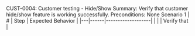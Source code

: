 CUST-0004: Customer testing - Hide/Show
Summary: Verify that customer hide/show feature is working successfully.
Preconditions: None
Scenario 1
 | \# | Step | Expected Behavior | 
 |---|------|-------------------| 
 |   |      | Verify that       | 
